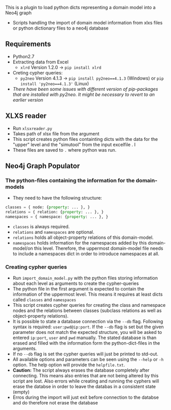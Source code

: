 This is a plugin to load python dicts representing a domain model into a Neo4j graph

- Scripts handling the import of domain model information from xlxs files or python dictionary files to a neo4j database

## Requirements

- Python2.7
- Extracting data from Excel
  - `xlrd` Version 1.2.0 -> `pip install xlrd`
- Creting cypher queries:
  - `py2neo` Version 4.1.3 -> `pip install py2neo==4.1.3` (Windows) or `pip install 'py2neo==4.1.3'` (Linux)
- *There have been some issues with different version of pip-packages that are installed with py2neo. It might be necessary to revert to an earlier version*


## XLXS reader

- Run `xlsxreader.py`
- Takes path of xlsx file from the argument 
- This script creates python files containting dicts with the data for the "upper" level and the "simutool" from the input excelfile . I
- These files are saved to `.` where python was run.


## Neo4j Graph Populator

### The python-files containing the information for the domain-models

- They need to have the following structure:

``` python
classes = { node: {property: ... }, }
relations = { relation: {property: ... }, }
namespaces = { namespace: {property: ... }, }
```

- `classes` is always required.
- `relations` and `namespaces` are optional.
- `relations` holds all object-property relations of this domain-model.
- `namespaces` holds information for the namespaces added by this domain-model/on this level. Therefore, the uppermost domain-model file needs to include a namespaces dict in order to introduce namespaces at all.

### Creating cypher queries

- Run `import_domain_model.py` with the python files storing information about each level as arguments to create the cypher-queries
- The python file in the first argument is expected to contain the information of the uppermost level. This means it requires at least dicts called `classes` and `namespaces`
- This script creates cypher queries for creating the class and namespace nodes and the relations between classes (subclass relations as well as object-property relations).
- It is possible to state a database connection via the `--db` flag. Following syntax is required: `user:pwd@ip:port`. If the `--db` flag is set but the given parameter does not match the expected structure, you will be asked to entered `ip:port`, `user` and `pwd` manually. The stated database is than erased and filled with the information form the python-dict-files in the arguments.
- If no `--db` flag is set the cypher queries will just be printed to std-out.
- All available options and parameters can be seen using the `--help` or `-h` option. The help option will provide the `helpfile.txt`.
- **Caution:** The script always erases the database completely after connecting. This means also entries that are not being altered by this script are lost. Also errors while creating and running the cyphers will erase the databse in order to leave the databas in a consistent state (empty)
- Erros during the import will just exit before connection to the databse  and do therefore not erase the database


